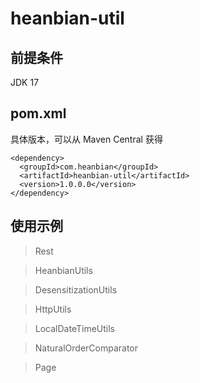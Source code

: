 # heanbian-util

## 前提条件

JDK 17

## pom.xml

具体版本，可以从 Maven Central 获得

```
<dependency>
  <groupId>com.heanbian</groupId>
  <artifactId>heanbian-util</artifactId>
  <version>1.0.0.0</version>
</dependency>
```

## 使用示例

> Rest

> HeanbianUtils

> DesensitizationUtils

> HttpUtils

> LocalDateTimeUtils

> NaturalOrderComparator

> Page

